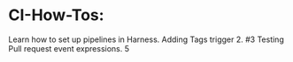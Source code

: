 # CI-How-Tos: 
Learn how to set up pipelines in Harness.
Adding Tags trigger 2. #3
Testing Pull request event expressions. 5
